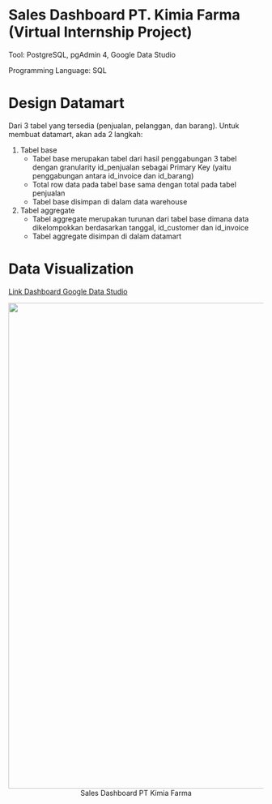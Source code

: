 # Sales Dashboard PT. Kimia Farma (Virtual Internship Project)

Tool: PostgreSQL, pgAdmin 4, Google Data Studio

Programming Language: SQL

# Design Datamart
Dari 3 tabel yang tersedia (penjualan, pelanggan, dan barang). Untuk membuat datamart, akan ada 2 langkah:
1. Tabel base
   - Tabel base merupakan tabel dari hasil penggabungan 3 tabel dengan granularity id_penjualan sebagai Primary Key (yaitu penggabungan antara id_invoice dan id_barang)
   - Total row data pada tabel base sama dengan total pada tabel penjualan
   - Tabel base disimpan di dalam data warehouse
3. Tabel aggregate
   - Tabel aggregate merupakan turunan dari tabel base dimana data dikelompokkan berdasarkan
tanggal, id_customer dan id_invoice
   - Tabel aggregate disimpan di dalam datamart

# Data Visualization
[Link Dashboard Google Data Studio](https://lookerstudio.google.com/s/mTNzp98okkA)
 <p align="center">
    <img width="958" src="https://github.com/Fauziahfh/Sales-Dashboard-Kimia-Farma-Virtual-Internship/assets/134364048/45663d16-5e00-4d01-83f7-48e07598d88e"><br>
    Sales Dashboard PT Kimia Farma 
   </p>


   






